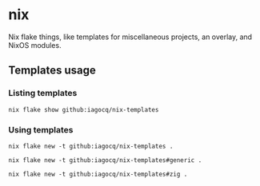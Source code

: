 # nix

Nix flake things, like templates for miscellaneous projects, an overlay, and NixOS modules.

## Templates usage

### Listing templates
`nix flake show github:iagocq/nix-templates`

### Using templates
`nix flake new -t github:iagocq/nix-templates .`

`nix flake new -t github:iagocq/nix-templates#generic .`

`nix flake new -t github:iagocq/nix-templates#zig .`
